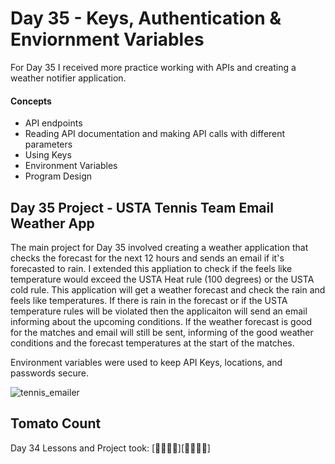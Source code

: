 # Day 35 - Keys, Authentication & Enviornment Variables 

For Day 35 I received more practice working with APIs and creating a weather notifier application. 

#### Concepts
* API endpoints
* Reading API documentation and making API calls with different parameters 
* Using Keys
* Environment Variables 
* Program Design
  

## Day 35 Project - USTA Tennis Team Email Weather App

The main project for Day 35 involved creating a weather application that checks the forecast for the next 12 hours and sends an email if it's forecasted to rain.
I extended this appliation to check if the feels like temperature would exceed the USTA Heat rule (100 degrees) or the USTA cold rule. 
This application will get a weather forecast and check the rain and feels like temperatures. 
If there is rain in the forecast or if the USTA temperature rules will be violated then the applicaiton will send an email informing about the upcoming conditions.
If the weather forecast is good for the matches and email will still be sent, informing of the good weather conditions and the forecast temperatures at the start of the matches. 

Environment variables were used to keep API Keys, locations, and passwords secure.


![tennis_emailer](https://github.com/user-attachments/assets/410f09a8-8dcb-4115-a4d0-2668f9af74f0)



## Tomato Count

Day 34 Lessons and Project took: [🍅🍅🍅🍅][🍅🍅🍅🍅]



















